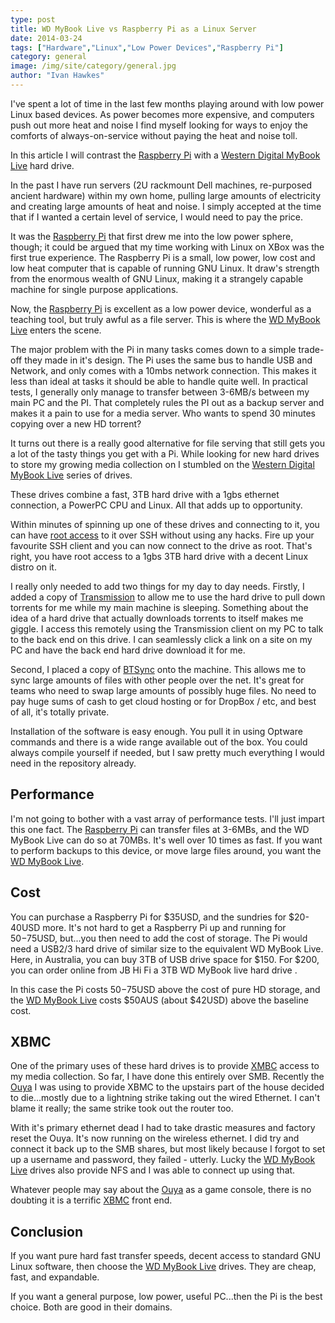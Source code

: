 ```yaml
---
type: post
title: WD MyBook Live vs Raspberry Pi as a Linux Server
date: 2014-03-24
tags: ["Hardware","Linux","Low Power Devices","Raspberry Pi"]
category: general
image: /img/site/category/general.jpg
author: "Ivan Hawkes"
---
```


I've spent a lot of time in the last few months playing around with low power Linux based devices. As power becomes more expensive, and computers push out more heat and noise I find myself looking for ways to enjoy the comforts of always-on-service without paying the heat and noise toll.<!--more-->

In this article I will contrast the [Raspberry Pi](http://www.raspberrypi.org/ "Raspberry Pi") with a [Western Digital MyBook Live](http://www.wdc.com/en/products/products.aspx?id=280 "WD MyBook Live") hard drive.

In the past I have run servers (2U rackmount Dell machines, re-purposed ancient hardware) within my own home, pulling large amounts of electricity and creating large amounts of heat and noise. I simply accepted at the time that if I wanted a certain level of service, I would need to pay the price.

It was the [Raspberry Pi](http://www.raspberrypi.org/ "Raspberry Pi") that first drew me into the low power sphere, though; it could be argued that my time working with Linux on XBox was the first true experience. The Raspberry Pi is a small, low power, low cost and low heat computer that is capable of running GNU Linux. It draw's strength from the enormous wealth of GNU Linux, making it a strangely capable machine for single purpose applications.

Now, the [Raspberry Pi](http://www.raspberrypi.org/ "Raspberry Pi") is excellent as a low power device, wonderful as a teaching tool, but truly awful as a file server. This is where the [WD MyBook Live](http://www.wdc.com/en/products/products.aspx?id=280 "WD MyBook Live") enters the scene.

The major problem with the Pi in many tasks comes down to a simple trade-off they made in it's design. The Pi uses the same bus to handle USB and Network, and only comes with a 10mbs network connection. This makes it less than ideal at tasks it should be able to handle quite well. In practical tests, I generally only manage to transfer between 3-6MB/s between my main PC and the PI. That completely rules the PI out as a backup server and makes it a pain to use for a media server. Who wants to spend 30 minutes copying over a new HD torrent?

It turns out there is a really good alternative for file serving that still gets you a lot of the tasty things you get with a Pi. While looking for new hard drives to store my growing media collection on I stumbled on the [Western Digital MyBook Live](http://www.wdc.com/en/products/products.aspx?id=280 "WD MyBook Live") series of drives.

These drives combine a fast, 3TB hard drive with a 1gbs ethernet connection, a PowerPC CPU and Linux. All that adds up to opportunity.

Within minutes of spinning up one of these drives and connecting to it, you can have [root access](http://community.wd.com/t5/My-Book-Live/What-are-the-steps-to-enable-SSH/m-p/324423#M7544 "Root Access Over SSH") to it over SSH without using any hacks. Fire up your favourite SSH client and you can now connect to the drive as root. That's right, you have root access to a 1gbs 3TB hard drive with a decent Linux distro on it.

I really only needed to add two things for my day to day needs. Firstly, I added a copy of [Transmission](http://www.transmissionbt.com/ "Transmission") to allow me to use the hard drive to pull down torrents for me while my main machine is sleeping. Something about the idea of a hard drive that actually downloads torrents to itself makes me giggle. I access this remotely using the Transmission client on my PC to talk to the back end on this drive. I can seamlessly click a link on a site on my PC and have the back end hard drive download it for me.

Second, I placed a copy of [BTSync](http://www.bittorrent.com/sync "BTSync") onto the machine. This allows me to sync large amounts of files with other people over the net. It's great for teams who need to swap large amounts of possibly huge files. No need to pay huge sums of cash to get cloud hosting or for DropBox / etc, and best of all, it's totally private.

Installation of the software is easy enough. You pull it in using Optware commands and there is a wide range available out of the box. You could always compile yourself if needed, but I saw pretty much everything I would need in the repository already.

## Performance

I'm not going to bother with a vast array of performance tests. I'll just impart this one fact. The [Raspberry Pi](http://www.raspberrypi.org/ "Raspberry Pi") can transfer files at 3-6MBs, and the WD MyBook Live can do so at 70MBs. It's well over 10 times as fast. If you want to perform backups to this device, or move large files around, you want the [WD MyBook Live](http://www.wdc.com/en/products/products.aspx?id=280 "WD MyBook Live").

## Cost

You can purchase a Raspberry Pi for $35USD, and the sundries for $20-40USD more. It's not hard to get a Raspberry Pi up and running for $50-$75USD, but...you then need to add the cost of storage. The Pi would need a USB2/3 hard drive of similar size to the equivalent WD MyBook Live. Here, in Australia, you can buy 3TB of USB drive space for $150. For $200, you can order online from JB Hi Fi a 3TB WD MyBook live hard drive .

In this case the Pi costs $50-$75USD above the cost of pure HD storage, and the [WD MyBook Live](http://www.wdc.com/en/products/products.aspx?id=280 "WD MyBook Live") costs $50AUS (about $42USD) above the baseline cost.

## XBMC

One of the primary uses of these hard drives is to provide [XMBC](http://xbmc.org/ "XBMC") access to my media collection. So far, I have done this entirely over SMB. Recently the [Ouya](https://www.ouya.tv/ "Ouya") I was using to provide XBMC to the upstairs part of the house decided to die...mostly due to a lightning strike taking out the wired Ethernet. I can't blame it really; the same strike took out the router too.

With it's primary ethernet dead I had to take drastic measures and factory reset the Ouya. It's now running on the wireless ethernet. I did try and connect it back up to the SMB shares, but most likely because I forgot to set up a username and password, they failed - utterly. Lucky the [WD MyBook Live](http://www.wdc.com/en/products/products.aspx?id=280 "WD MyBook Live") drives also provide NFS and I was able to connect up using that.

Whatever people may say about the [Ouya](https://www.ouya.tv/ "Ouya") as a game console, there is no doubting it is a terrific [XBMC](http://xbmc.org/ "XBMC") front end.

## Conclusion

If you want pure hard fast transfer speeds, decent access to standard GNU Linux software, then choose the [WD MyBook Live](http://www.wdc.com/en/products/products.aspx?id=280 "WD MyBook Live") drives. They are cheap, fast, and expandable.

If you want a general purpose, low power, useful PC...then the Pi is the best choice. Both are good in their domains.